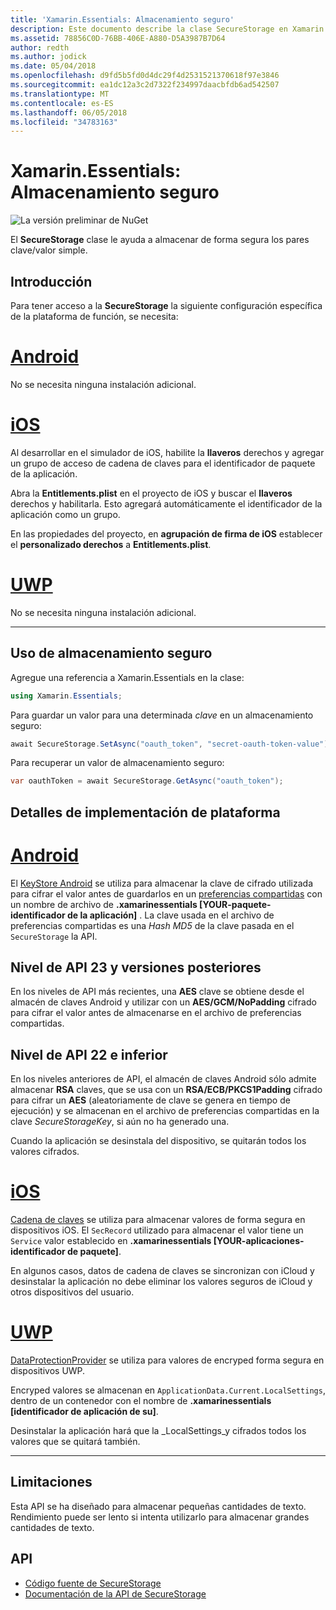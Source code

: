 ```yaml
---
title: 'Xamarin.Essentials: Almacenamiento seguro'
description: Este documento describe la clase SecureStorage en Xamarin.Essentials, lo que ayuda a almacenar de forma segura los pares clave/valor simple. Explica cómo utilizar la clase, detalles de implementación de plataforma y limitaciones.
ms.assetid: 78856C0D-76BB-406E-A880-D5A3987B7D64
author: redth
ms.author: jodick
ms.date: 05/04/2018
ms.openlocfilehash: d9fd5b5fd0d4dc29f4d2531521370618f97e3846
ms.sourcegitcommit: ea1dc12a3c2d7322f234997daacbfdb6ad542507
ms.translationtype: MT
ms.contentlocale: es-ES
ms.lasthandoff: 06/05/2018
ms.locfileid: "34783163"
---
```

# <a name="xamarinessentials-secure-storage"></a>Xamarin.Essentials: Almacenamiento seguro

![La versión preliminar de NuGet](~/media/shared/pre-release.png)

El **SecureStorage** clase le ayuda a almacenar de forma segura los pares clave/valor simple.

## <a name="getting-started"></a>Introducción

Para tener acceso a la **SecureStorage** la siguiente configuración específica de la plataforma de función, se necesita:

# <a name="androidtabandroid"></a>[Android](#tab/android)

No se necesita ninguna instalación adicional.

# <a name="iostabios"></a>[iOS](#tab/ios)

Al desarrollar en el simulador de iOS, habilite la **llaveros** derechos y agregar un grupo de acceso de cadena de claves para el identificador de paquete de la aplicación.

Abra la **Entitlements.plist** en el proyecto de iOS y buscar el **llaveros** derechos y habilitarla. Esto agregará automáticamente el identificador de la aplicación como un grupo.

En las propiedades del proyecto, en **agrupación de firma de iOS** establecer el **personalizado derechos** a **Entitlements.plist**.

# <a name="uwptabuwp"></a>[UWP](#tab/uwp)

No se necesita ninguna instalación adicional.

-----

## <a name="using-secure-storage"></a>Uso de almacenamiento seguro

Agregue una referencia a Xamarin.Essentials en la clase:

```csharp
using Xamarin.Essentials;
```

Para guardar un valor para una determinada _clave_ en un almacenamiento seguro:

```csharp
await SecureStorage.SetAsync("oauth_token", "secret-oauth-token-value");
```

Para recuperar un valor de almacenamiento seguro:

```csharp
var oauthToken = await SecureStorage.GetAsync("oauth_token");
```

## <a name="platform-implementation-specifics"></a>Detalles de implementación de plataforma

# <a name="androidtabandroid"></a>[Android](#tab/android)

El [KeyStore Android](https://developer.android.com/training/articles/keystore.html) se utiliza para almacenar la clave de cifrado utilizada para cifrar el valor antes de guardarlos en un [preferencias compartidas](https://developer.android.com/training/data-storage/shared-preferences.html) con un nombre de archivo de **.xamarinessentials [YOUR-paquete-identificador de la aplicación]** .  La clave usada en el archivo de preferencias compartidas es una _Hash MD5_ de la clave pasada en el `SecureStorage` la API.

## <a name="api-level-23-and-higher"></a>Nivel de API 23 y versiones posteriores

En los niveles de API más recientes, una **AES** clave se obtiene desde el almacén de claves Android y utilizar con un **AES/GCM/NoPadding** cifrado para cifrar el valor antes de almacenarse en el archivo de preferencias compartidas.

## <a name="api-level-22-and-lower"></a>Nivel de API 22 e inferior

En los niveles anteriores de API, el almacén de claves Android sólo admite almacenar **RSA** claves, que se usa con un **RSA/ECB/PKCS1Padding** cifrado para cifrar un **AES** (aleatoriamente de clave se genera en tiempo de ejecución) y se almacenan en el archivo de preferencias compartidas en la clave _SecureStorageKey_, si aún no ha generado una.

Cuando la aplicación se desinstala del dispositivo, se quitarán todos los valores cifrados.

# <a name="iostabios"></a>[iOS](#tab/ios)

[Cadena de claves](https://developer.xamarin.com/api/type/Android.Security.KeyChain/) se utiliza para almacenar valores de forma segura en dispositivos iOS.  El `SecRecord` utilizado para almacenar el valor tiene un `Service` valor establecido en **.xamarinessentials [YOUR-aplicaciones-identificador de paquete]**.

En algunos casos, datos de cadena de claves se sincronizan con iCloud y desinstalar la aplicación no debe eliminar los valores seguros de iCloud y otros dispositivos del usuario.

# <a name="uwptabuwp"></a>[UWP](#tab/uwp)

[DataProtectionProvider](https://docs.microsoft.com/en-us/uwp/api/windows.security.cryptography.dataprotection.dataprotectionprovider) se utiliza para valores de encryped forma segura en dispositivos UWP.

Encryped valores se almacenan en `ApplicationData.Current.LocalSettings`, dentro de un contenedor con el nombre de **.xamarinessentials [identificador de aplicación de su]**.

Desinstalar la aplicación hará que la _LocalSettings_y cifrados todos los valores que se quitará también.

-----

## <a name="limitations"></a>Limitaciones

Esta API se ha diseñado para almacenar pequeñas cantidades de texto.  Rendimiento puede ser lento si intenta utilizarlo para almacenar grandes cantidades de texto.

## <a name="api"></a>API

- [Código fuente de SecureStorage](https://github.com/xamarin/Essentials/tree/master/Xamarin.Essentials/SecureStorage)
- [Documentación de la API de SecureStorage](xref:Xamarin.Essentials.SecureStorage)
